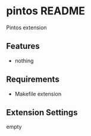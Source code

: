 # pintos README

Pintos extension

## Features

- nothing

## Requirements

- Makefile extension

## Extension Settings

empty
